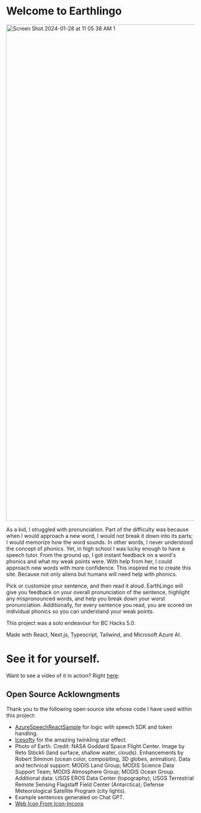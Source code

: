 # Welcome to Earthlingo

<img width="1322" alt="Screen Shot 2024-01-28 at 11 05 38 AM 1" src="https://github.com/sjsikora/EarthLingo/assets/20007305/2c3628ac-5f76-452c-b20d-a3d4922cedcb">

As a kid, I struggled with pronunciation. Part of the difficulty was because when I would approach a new word, I would not break it down into its parts; I would memorize how the word sounds. In other words, I never understood the concept of phonics. Yet, in high school I was lucky enough to have a speech tutor. From the ground up, I got instant feedback on a word's phonics and what my weak points were. With help from her, I could approach new words with more confidence. This inspired me to create this site. Because not only aliens but humans will need help with phonics.

Pick or customize your sentence, and then read it aloud. EarthLingo will give you feedback on your overall pronunciation of the sentence, highlight any mispronounced words, and help you break down your worst pronunciation. Additionally, for every sentence you read, you are scored on individual phonics so you can understand your weak points.

This project was a solo endeavour for BC Hacks 5.0. 

Made with React, Next.js, Typescript, Tailwind, and Microsoft Azure AI.

# See it for yourself.

Want to see a video of it in action? Right [here](https://www.loom.com/share/78c6fc9b5fae452eb33c86027acc5e62):

## Open Source Acklowngments

Thank you to the following open source site whose code I have used within this project:

- [AzureSpeechReactSample](https://github.com/Azure-Samples/AzureSpeechReactSample) for logic with speech SDK and token handling.
- [Icesofty](https://tailwindcomponents.com/component/landing-page-with-twinkling-stars) for the amazing twinkling star effect.
- Photo of Earth. Credit: NASA Goddard Space Flight Center. Image by Reto Stöckli (land surface, shallow water, clouds). Enhancements by Robert Simmon (ocean color, compositing, 3D globes, animation). Data and technical support: MODIS Land Group; MODIS Science Data Support Team; MODIS Atmosphere Group; MODIS Ocean Group. Additional data: USGS EROS Data Center (topography); USGS Terrestrial Remote Sensing Flagstaff Field Center (Antarctica); Defense Meteorological Satellite Program (city lights).
- Example sentences generated on Chat GPT.
- [Web Icon From Icon-Incons](https://icon-icons.com/)
